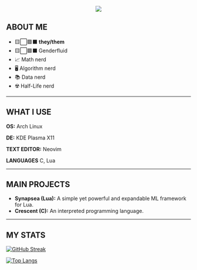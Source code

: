 <p align="center">
    <img src="https://github.com/mochji/mochji/assets/117334318/36190986-20fb-4029-a4cd-cef161ad9358">
</p>


## ABOUT ME

 - 🟨⬜🟪⬛ **they/them**
 - 🟨⬜🟪⬛ Genderfluid
 - 📈 Math nerd
 - 🖥 Algorithm nerd
 - 📚 Data nerd
 - ☢️ Half-Life nerd

***

## WHAT I USE
**OS:** Arch Linux

**DE:** KDE Plasma X11

**TEXT EDITOR:** Neovim

**LANGUAGES** C, Lua

***

## MAIN PROJECTS

- **Synapsea (Lua):** A simple yet powerful and expandable ML framework for Lua.
- **Crescent (C):** An interpreted programming language.

***

## MY STATS

[![GitHub Streak](https://github-readme-streak-stats.herokuapp.com?user=mochji&theme=highcontrast)](https://git.io/streak-stats)

[![Top Langs](https://github-readme-stats.vercel.app/api/top-langs/?username=mochji&layout=compact&theme=vision-friendly-dark)](https://github.com/anuraghazra/github-readme-stats)
